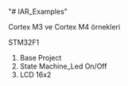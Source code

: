 "# IAR_Examples" 

Cortex M3 ve Cortex M4 örnekleri

STM32F1 
1) Base Project
2) State Machine_Led On/Off
3) LCD 16x2 


